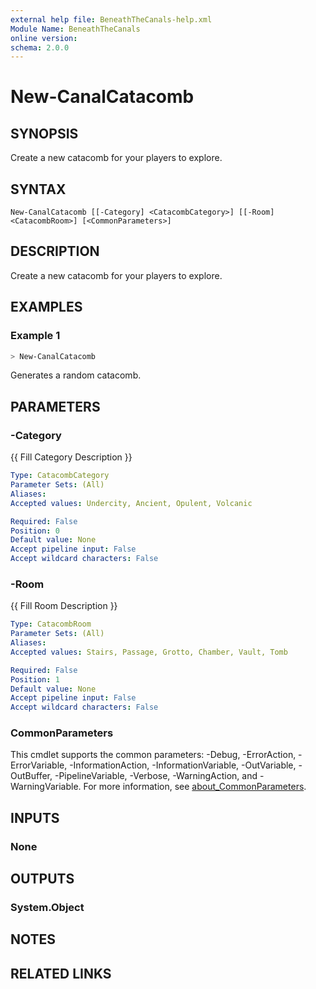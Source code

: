 ```yaml
---
external help file: BeneathTheCanals-help.xml
Module Name: BeneathTheCanals
online version:
schema: 2.0.0
---
```


# New-CanalCatacomb

## SYNOPSIS
Create a new catacomb for your players to explore.

## SYNTAX

```
New-CanalCatacomb [[-Category] <CatacombCategory>] [[-Room] <CatacombRoom>] [<CommonParameters>]
```

## DESCRIPTION
Create a new catacomb for your players to explore.

## EXAMPLES

### Example 1
```powershell
> New-CanalCatacomb
```

Generates a random catacomb.

## PARAMETERS

### -Category
{{ Fill Category Description }}

```yaml
Type: CatacombCategory
Parameter Sets: (All)
Aliases:
Accepted values: Undercity, Ancient, Opulent, Volcanic

Required: False
Position: 0
Default value: None
Accept pipeline input: False
Accept wildcard characters: False
```

### -Room
{{ Fill Room Description }}

```yaml
Type: CatacombRoom
Parameter Sets: (All)
Aliases:
Accepted values: Stairs, Passage, Grotto, Chamber, Vault, Tomb

Required: False
Position: 1
Default value: None
Accept pipeline input: False
Accept wildcard characters: False
```

### CommonParameters
This cmdlet supports the common parameters: -Debug, -ErrorAction, -ErrorVariable, -InformationAction, -InformationVariable, -OutVariable, -OutBuffer, -PipelineVariable, -Verbose, -WarningAction, and -WarningVariable. For more information, see [about_CommonParameters](http://go.microsoft.com/fwlink/?LinkID=113216).

## INPUTS

### None

## OUTPUTS

### System.Object
## NOTES

## RELATED LINKS
